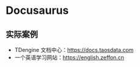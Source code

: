 # Docusaurus



## 实际案例

- TDengine 文档中心：<https://docs.taosdata.com>
- 一个英语学习网站：<https://english.zeffon.cn>

